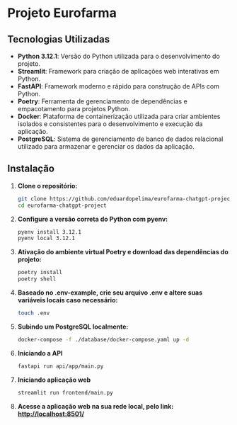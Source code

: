 # Projeto Eurofarma

## Tecnologias Utilizadas

- **Python 3.12.1**: Versão do Python utilizada para o desenvolvimento do projeto.
- **Streamlit**: Framework para criação de aplicações web interativas em Python.
- **FastAPI**: Framework moderno e rápido para construção de APIs com Python.
- **Poetry**: Ferramenta de gerenciamento de dependências e empacotamento para projetos Python.
- **Docker**: Plataforma de containerização utilizada para criar ambientes isolados e consistentes para o desenvolvimento e execução da aplicação.
- **PostgreSQL**: Sistema de gerenciamento de banco de dados relacional utilizado para armazenar e gerenciar os dados da aplicação.

## Instalação

1. **Clone o repositório:**

   ```bash
   git clone https://github.com/eduardopelima/eurofarma-chatgpt-project
   cd eurofarma-chatgpt-project
   
2. **Configure a versão correta do Python com pyenv:**
    ```bash
   pyenv install 3.12.1
   pyenv local 3.12.1

3. **Ativação do ambiente virtual Poetry e download das dependências do projeto:**
    ```bash
   poetry install
   poetry shell

4. **Baseado no .env-example, crie seu arquivo .env e altere suas variáveis locais caso necessário:**
    ```bash
   touch .env

5. **Subindo um PostgreSQL localmente:**
    ```bash
    docker-compose -f ./database/docker-compose.yaml up -d

6. **Iniciando a API**
    ```bash
    fastapi run api/app/main.py

7. **Iniciando aplicação web**
    ```bash
    streamlit run frontend/main.py

8. **Acesse a aplicação web na sua rede local, pelo link: <a href="http://localhost:8501/">http://localhost:8501/<a>**